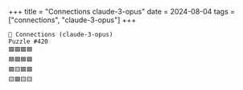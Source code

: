 +++
title = "Connections claude-3-opus"
date = 2024-08-04
tags = ["connections", "claude-3-opus"]
+++

```text
🤖 Connections (claude-3-opus) 
Puzzle #420
🟪🟪🟪🟦
🟦🟩🟦🟩
🟩🟨🟩🟩
🟨🟩🟨🟨
```
